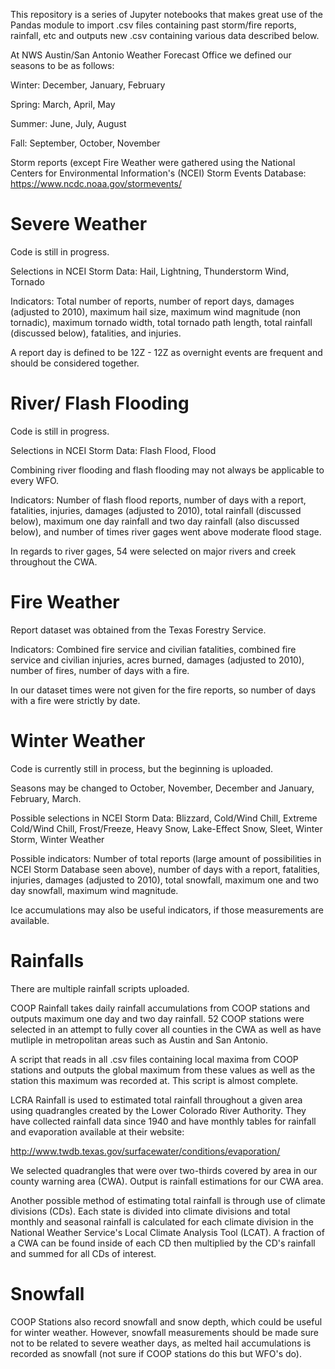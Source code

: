 This repository is a series of Jupyter notebooks that makes great use of the Pandas module to import .csv files containing past
storm/fire reports, rainfall, etc and outputs new .csv containing various data described below.

At NWS Austin/San Antonio Weather Forecast Office we defined our seasons to be as follows:

Winter: December, January, February

Spring: March, April, May

Summer: June, July, August

Fall: September, October, November

Storm reports (except Fire Weather were gathered using the National Centers for Environmental Information's (NCEI) 
Storm Events Database: https://www.ncdc.noaa.gov/stormevents/


# Severe Weather

Code is still in progress.

Selections in NCEI Storm Data: Hail, Lightning, Thunderstorm Wind, Tornado

Indicators: Total number of reports, number of report days, damages (adjusted to 2010), maximum hail size, maximum wind magnitude 
(non tornadic), maximum tornado width, total tornado path length, total rainfall (discussed below), fatalities, and injuries. 

A report day is defined to be 12Z - 12Z as overnight events are frequent and should be considered together. 

# River/ Flash Flooding

Code is still in progress.

Selections in NCEI Storm Data: Flash Flood, Flood

Combining river flooding and flash flooding may not always be applicable to every WFO. 

Indicators: Number of flash flood reports, number of days with a report, fatalities, injuries, damages (adjusted to 2010), total
rainfall (discussed below), maximum one day rainfall and two day rainfall (also discussed below), and number of times river 
gages went above moderate flood stage. 

In regards to river gages, 54 were selected on major rivers and creek throughout the CWA. 

# Fire Weather

Report dataset was obtained from the Texas Forestry Service. 

Indicators: Combined fire service and civilian fatalities, combined fire service and civilian injuries, acres burned, damages 
(adjusted to 2010), number of fires, number of days with a fire. 

In our dataset times were not given for the fire reports, so number of days with a fire were strictly by date.

# Winter Weather 

Code is currently still in process, but the beginning is uploaded. 

Seasons may be changed to October, November, December and January, February, March. 

Possible selections in NCEI Storm Data: Blizzard, Cold/Wind Chill, Extreme Cold/Wind Chill, Frost/Freeze, Heavy Snow, 
Lake-Effect Snow, Sleet, Winter Storm, Winter Weather

Possible indicators: Number of total reports (large amount of possibilities in NCEI Storm Database seen above), number of days 
with a report, fatalities, injuries, damages (adjusted to 2010), total snowfall, maximum one and two day snowfall, maximum wind
magnitude. 

Ice accumulations may also be useful indicators, if those measurements are available. 

# Rainfalls

There are multiple rainfall scripts uploaded. 

COOP Rainfall takes daily rainfall accumulations from COOP stations and outputs maximum one day and two day rainfall. 52 COOP 
stations were selected in an attempt to fully cover all counties in the CWA as well as have mutliple in metropolitan areas such 
as Austin and San Antonio.

A script that reads in all .csv files containing local maxima from COOP stations and outputs the global maximum from these values
as well as the station this maximum was recorded at. This script is almost complete.

LCRA Rainfall is used to estimated total rainfall throughout a given area using quadrangles created by the Lower Colorado River
Authority. 
They have collected rainfall data since 1940 and have monthly tables for rainfall and evaporation available at their website: 

http://www.twdb.texas.gov/surfacewater/conditions/evaporation/

We selected quadrangles that were over two-thirds covered by area in our county warning area (CWA). Output is rainfall estimations 
for our CWA area.

Another possible method of estimating total rainfall is through use of climate divisions (CDs). Each state is divided into climate
divisions
and total monthly and seasonal rainfall is calculated for each climate division in the National Weather Service's Local Climate 
Analysis Tool (LCAT). A fraction of a CWA can be found inside of each CD then multiplied by the CD's rainfall and summed for all
CDs of interest. 

# Snowfall

COOP Stations also record snowfall and snow depth, which could be useful for winter weather. However, snowfall measurements should 
be  made sure not to be related to severe weather days, as melted hail accumulations is recorded as snowfall (not sure if COOP 
stations do this but WFO's do). 
